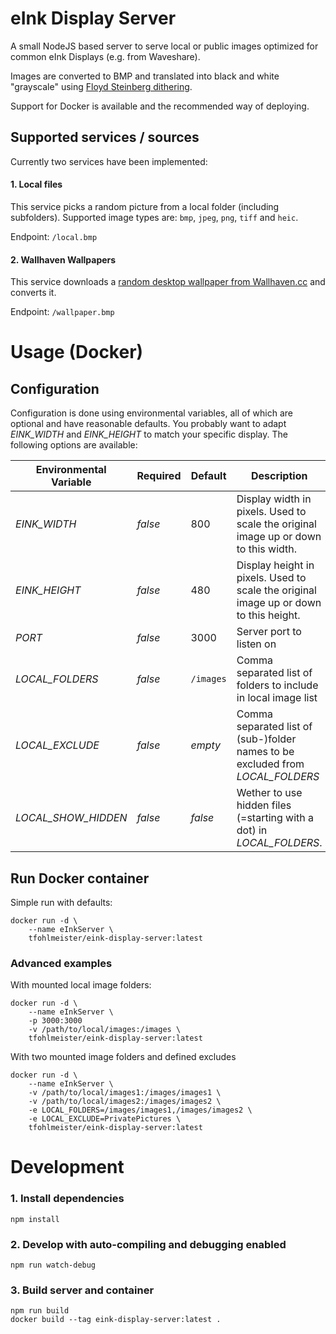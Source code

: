 # eInk Display Server

A small NodeJS based server to serve local or public images optimized for common eInk Displays (e.g. from Waveshare).

Images are converted to BMP and translated into black and white "grayscale" using [Floyd Steinberg dithering](https://en.wikipedia.org/wiki/Floyd%E2%80%93Steinberg_dithering).

Support for Docker is available and the recommended way of deploying.

## Supported services / sources
Currently two services have been implemented:

#### 1. Local files
This service picks a random picture from a local folder (including subfolders). Supported image types are: `bmp`, `jpeg`, `png`, `tiff` and `heic`.

Endpoint: `/local.bmp`

#### 2. Wallhaven Wallpapers
This service downloads a [random desktop wallpaper from Wallhaven.cc](https://wallhaven.cc/random) and converts it.

Endpoint: `/wallpaper.bmp`


# Usage (Docker)

## Configuration

Configuration is done using environmental variables, all of which are optional and have reasonable defaults. You probably want to adapt *EINK_WIDTH* and *EINK_HEIGHT* to match your specific display. The following options are available:

| Environmental Variable    | Required  | Default   | Description   |
| ---                       | ---       | ---       | ---           |
| *EINK_WIDTH* | *false* | 800 | Display width in pixels. Used to scale the original image up or down to this width. |
| *EINK_HEIGHT* | *false* | 480 | Display height in pixels. Used to scale the original image up or down to this height. |
| *PORT* | *false* | 3000 | Server port to listen on |
| *LOCAL_FOLDERS* | *false* | `/images` | Comma separated list of folders to include in local image list |
| *LOCAL_EXCLUDE* | *false* | *empty* | Comma separated list of (sub-)folder names to be excluded from *LOCAL_FOLDERS* |
| *LOCAL_SHOW_HIDDEN* | *false* | *false* | Wether to use hidden files (=starting with a dot) in *LOCAL_FOLDERS*. |

## Run Docker container

Simple run with defaults:

    docker run -d \
        --name eInkServer \
        tfohlmeister/eink-display-server:latest


### Advanced examples
With mounted local image folders:

    docker run -d \
        --name eInkServer \
        -p 3000:3000
        -v /path/to/local/images:/images \
        tfohlmeister/eink-display-server:latest


With two mounted image folders and defined excludes

    docker run -d \
        --name eInkServer \
        -v /path/to/local/images1:/images/images1 \
        -v /path/to/local/images2:/images/images2 \
        -e LOCAL_FOLDERS=/images/images1,/images/images2 \
        -e LOCAL_EXCLUDE=PrivatePictures \
        tfohlmeister/eink-display-server:latest


# Development


### 1. Install dependencies

    npm install

### 2. Develop with auto-compiling and debugging enabled

    npm run watch-debug

### 3. Build server and container

    npm run build
    docker build --tag eink-display-server:latest .